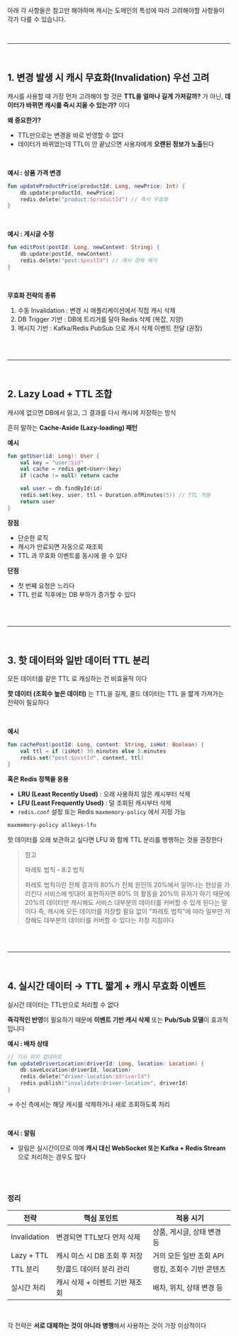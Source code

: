 아래 각 사항들은 참고만 해야하며 캐시는 도메인의 특성에 따라 고려해야할 사항들이 각가 다를 수 있습니다.

</br>

---

</br>

## 1. 변경 발생 시 캐시 무효화(Invalidation) 우선 고려

캐시를 사용할 때 가장 먼저 고려해야 할 것은 **TTL을 얼마나 길게 가져갈까?** 가 아닌, **데이터가 바뀌면 캐시를 즉시 지울 수 있는가?** 이다

**왜 중요한가?**

- TTL만으로는 변경을 바로 반영할 수 없다
- 데이터가 바뀌었는데 TTL이 안 끝났으면 사용자에게 **오랜된 정보가 노출**된다

</br>

**예시 : 상품 가격 변경**

```kotlin
fun updateProductPrice(productId: Long, newPrice: Int) {
    db.update(productId, newPrice)
    redis.delete("product:$productId") // 즉시 무효화
}
```

</br>

**예시 : 게시글 수정**

```kotlin
fun editPost(postId: Long, newContent: String) {
    db.update(postId, newContent)
    redis.delete("post:$postId") // 캐시 강제 제거
}
```

</br>

**무효화 전략의 종류**

1. 수동 Invalidation : 변경 시 애플리케이션에서 직접 캐시 삭제
2. DB Trigger 기반 : DB에 트리거를 달아 Redis 삭제 (복잡, 지양)
3. 메시지 기반 : Kafka/Redis PubSub 으로 캐시 삭제 이벤트 전달 (권장)

</br>
</br>

---

</br>

## 2. Lazy Load + TTL 조합

캐시에 없으면 DB에서 읽고, 그 결과를 다시 캐시에 저장하는 방식

흔히 말하는 **Cache-Aside (Lazy-loading) 패턴**

**예시**

```kotlin
fun getUser(id: Long): User {
    val key = "user:$id"
    val cache = redis.get<User>(key)
    if (cache != null) return cache

    val user = db.findById(id)
    redis.set(key, user, ttl = Duration.ofMinutes(5)) // TTL 적용
    return user
}
```

**장점**

- 단순한 로직
- 캐시가 만료되면 자동으로 재조회
- TTL 과 무효화 이벤트를 동시에 쓸 수 있다

**단점**

- 첫 번째 요청은 느리다
- TTL 만료 직후에는 DB 부하가 증가할 수 있다

</br>
</br>

---

</br>

## 3. 핫 데이터와 일반 데이터 TTL 분리

모든 데이터를 같은 TTL 로 캐싱하는 건 비효율적 이다

**핫 데이터 (조회수 높은 데이터)** 는 TTL을 길게, 콜드 데이터는 TTL 을 짧게 가져가는 전략이 필요하다

</br>

**예시**

```kotlin
fun cachePost(postId: Long, content: String, isHot: Boolean) {
    val ttl = if (isHot) 30.minutes else 5.minutes
    redis.set("post:$postId", content, ttl)
}
```

**혹은 Redis 정책을 응용**

- **LRU (Least Recently Used)** : 오래 사용하지 않은 캐시부터 삭제
- **LFU (Least Frequently Used)** : 덜 조회된 캐시부터 삭제
- `redis.conf` 설정 또는 Redis `maxmemory-policy` 에서 지정 가능

```bash
maxmemory-policy allkeys-lfu
```

핫 데이터를 오래 보관하고 싶다면 LFU 와 함께 TTL 분리를 병행하는 것을 권장한다

> 참고
>
> 파레토 법칙 - 8:2 법칙
>
> 파레토 법칙이란 전체 결과의 80%가 전체 원인의 20%에서 일어나는 현상을 가리킨다
> 서비스에 빗대어 표현하자면 80% 의 활동을 20%의 유저가 하기 때문에 20%의 데이터만 캐시해도 서비스 대부분의 데이터를 커버할 수 있게 된다는 말이다
> 즉, 캐시에 모든 데이터를 저장할 필요 없이 "파레토 법칙"에 따라 일부만 저장해도 대부분의 데이터를 커버할 수 있다는 저장 지침이다

</br>
</br>

---

</br>

## 4. 실시간 데이터 → TTL 짧게 + 캐시 무효화 이벤트

실시간 데이터는 TTL만으로 처리할 수 없다

**즉각적인 반영**이 필요하기 때문에 **이벤트 기반 캐시 삭제** 또는 **Pub/Sub 모델**이 효과적입니다

**예시 : 배차 상태**

```kotlin
// 기사 위치 업데이트
fun updateDriverLocation(driverId: Long, location: Location) {
    db.saveLocation(driverId, location)
    redis.delete("driver-location:$driverId")
    redis.publish("invalidate:driver-location", driverId)
}
```

→ 수신 측에서는 해당 캐시를 삭제하거나 새로 조회하도록 처리

</br>

**예시 : 알림**

- 알림은 실시간이므로 아예 **캐시 대신 WebSocket 또는 Kafka + Redis Stream**으로 처리하는 경우도 많다

</br>
</br>

### 정리

| 전략         | 핵심 포인트                    | 적용 시기                  |
| ------------ | ------------------------------ | -------------------------- |
| Invalidation | 변경되면 TTL보다 먼저 삭제     | 상품, 게시글, 상태 변경 등 |
| Lazy + TTL   | 캐시 미스 시 DB 조회 후 저장   | 거의 모든 일반 조회 API    |
| TTL 분리     | 핫/콜드 데이터 분리 관리       | 랭킹, 조회수 기반 콘텐츠   |
| 실시간 처리  | 캐시 삭제 + 이벤트 기반 재조회 | 배차, 위치, 상태 변경 등   |

</br>

각 전략은 **서로 대체하는 것이 아니라 병행**해서 사용하는 것이 가장 이상적이다
